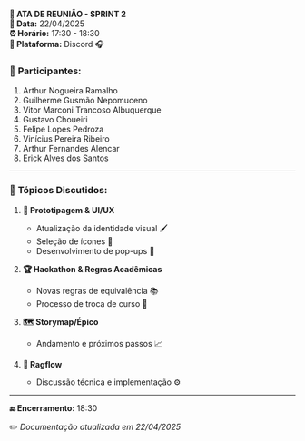 **📝 ATA DE REUNIÃO - SPRINT 2**  
**📅 Data:** 22/04/2025  
**⏰ Horário:** 17:30 - 18:30  
**📍 Plataforma:** Discord 🎧  

### 👥 **Participantes:**  
1. Arthur Nogueira Ramalho  
2. Guilherme Gusmão Nepomuceno  
3. Vitor Marconi Trancoso Albuquerque  
4. Gustavo Choueiri  
5. Felipe Lopes Pedroza  
6. Vinícius Pereira Ribeiro  
7. Arthur Fernandes Alencar  
8. Erick Alves dos Santos  

---

### 📌 **Tópicos Discutidos:**  

1. **🎨 Prototipagem & UI/UX**  
   - Atualização da identidade visual 🖌️  
   - Seleção de ícones 🔘  
   - Desenvolvimento de pop-ups 💬  

2. **🏆 Hackathon & Regras Acadêmicas**  
   - Novas regras de equivalência 📚  
   - Processo de troca de curso 🔄  

3. **🗺️ Storymap/Épico**  
   - Andamento e próximos passos 📈  

4. **🤖 Ragflow**  
   - Discussão técnica e implementação ⚙️  

---

**🔚 Encerramento:** 18:30  


✏️ *Documentação atualizada em 22/04/2025*
